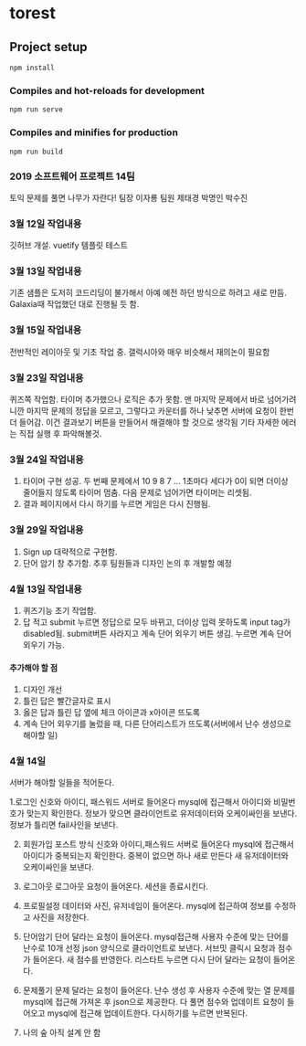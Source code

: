# torest

## Project setup
```
npm install
```

### Compiles and hot-reloads for development
```
npm run serve
```

### Compiles and minifies for production
```
npm run build
```

### 2019 소프트웨어 프로젝트 14팀
토익 문제를 풀면 나무가 자란다!
팀장 이자룡 팀원 제태경 박명인 박수진

### 3월 12일 작업내용
깃허브 개설. vuetify 템플릿 테스트

### 3월 13일 작업내용
기존 샘플은 도저히 코드리딩이 불가해서 아예 예전 하던 방식으로 하려고 새로 만듬.
Galaxia때 작업했던 대로 진행될 듯 함. 

### 3월 15일 작업내용
전반적인 레이아웃 및 기초 작업 중. 갤럭시아와 매우 비슷해서 재의논이 필요함

### 3월 23일 작업내용
퀴즈쪽 작업함. 타이머 추가했으나 로직은 추가 못함. 
맨 마지막 문제에서 바로 넘어가려니깐 마지막 문제의 정답을 모르고, 그렇다고 카운터를 하나 낮추면 서버에 요청이 한번 더 들어감. 이건 결과보기 버튼을 만들어서 해결해야 할 것으로 생각됨
기타 자세한 에러는 직접 실행 후 파악해볼것. 

### 3월 24일 작업내용
1. 타이머 구현 성공. 두 번째 문제에서 10 9 8 7 ... 1초마다 세다가 0이 되면 더이상 줄어들지 않도록 타이머 멈춤. 다음 문제로 넘어가면 타이머는 리셋됨.
2. 결과 페이지에서 다시 하기를 누르면 게임은 다시 진행됨.

### 3월 29일 작업내용
1. Sign up 대략적으로 구현함.
2. 단어 암기 창 추가함. 추후 팀원들과 디자인 논의 후 개발할 예정

### 4월 13일 작업내용
1. 퀴즈기능 초기 작업함.
2. 답 적고 submit 누르면 정답으로 모두 바뀌고, 더이상 입력 못하도록 input tag가 disabled됨. submit버튼 사라지고 계속 단어 외우기 버튼 생김. 누르면 계속 단어 외우기 가능. 

#### 추가해야 할 점
1. 디자인 개선
2. 틀린 답은 빨간글자로 표시
3. 옳은 답과 틀린 답 옆에 체크 아이콘과 x아이콘 뜨도록
4. 계속 단어 외우기를 눌렀을 때, 다른 단어리스트가 뜨도록(서버에서 난수 생성으로 해야할 일)

### 4월 14일
서버가 해야할 일들을 적어둔다.

1.로그인
신호와 아이디, 패스워드 서버로 들어온다
mysql에 접근해서 아이디와 비밀번호가 맞는지 확인한다.
정보가 맞으면 클라이언트로 유저데이터와 오케이싸인을 보낸다.
정보가 틀리면 fail사인을 보낸다.

2. 회원가입
포스트 방식
신호와 아이디,패스워드 서버로 들어온다
mysql에 접근해서 아이디가 중복되는지 확인한다.
중복이 없으면 하나 새로 만든다
새 유저데이터와 오케이싸인을 보낸다.

3. 로그아웃
로그아웃 요청이 들어온다.
세션을 종료시킨다.

4. 프로필설정
데이터와 사진, 유저네임이 들어온다.
mysql에 접근하여 정보를 수정하고 사진을 저장한다.

5. 단어암기
단어 달라는 요청이 들어온다.
mysql접근해 사용자 수준에 맞는 단어를 난수로 10개 선정
json 양식으로 클라이언트로 보낸다. 
서브밋 클릭시 요청과 점수가 들어온다.
새 점수를 반영한다.
리스타트 누르면 다시 단어 달라는 요청이 들어온다. 

6. 문제풀기
문제 달라는 요청이 들어온다.
난수 생성 후 사용자 수준에 맞는 열 문제를 mysql에 접근해 가져온 후 json으로 제공한다.
다 풀면 점수와 업데이트 요청이 들어오고 mysql에 접근해 업데이트한다.
다시하기를 누르면 반복된다.
 
7. 나의 숲
아직 설계 안 함